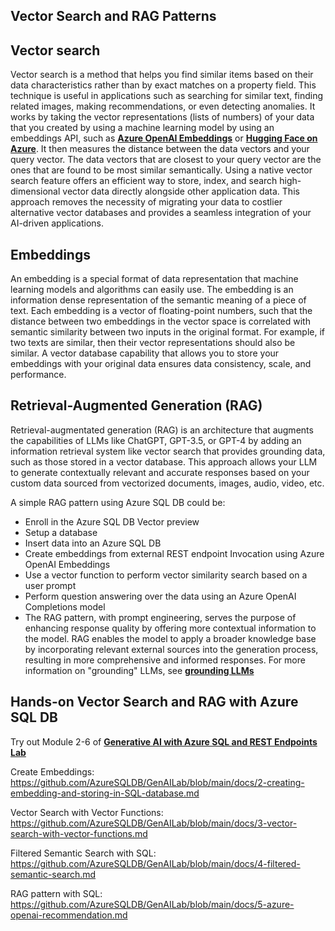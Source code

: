 ## Vector Search and RAG Patterns

## Vector search
Vector search is a method that helps you find similar items based on their data characteristics rather than by exact matches on a property field. This technique is useful in applications such as searching for similar text, finding related images, making recommendations, or even detecting anomalies. It works by taking the vector representations (lists of numbers) of your data that you created by using a machine learning model by using an embeddings API, such as **[Azure OpenAI Embeddings](https://learn.microsoft.com/en-us/azure/ai-services/openai/how-to/embeddings)** or **[Hugging Face on Azure](https://azure.microsoft.com/solutions/hugging-face-on-azure)**. It then measures the distance between the data vectors and your query vector. The data vectors that are closest to your query vector are the ones that are found to be most similar semantically. Using a native vector search feature offers an efficient way to store, index, and search high-dimensional vector data directly alongside other application data. This approach removes the necessity of migrating your data to costlier alternative vector databases and provides a seamless integration of your AI-driven applications. 

## Embeddings
An embedding is a special format of data representation that machine learning models and algorithms can easily use. The embedding is an information dense representation of the semantic meaning of a piece of text. Each embedding is a vector of floating-point numbers, such that the distance between two embeddings in the vector space is correlated with semantic similarity between two inputs in the original format. For example, if two texts are similar, then their vector representations should also be similar. A vector database capability that allows you to store your embeddings with your original data ensures data consistency, scale, and performance. 


## Retrieval-Augmented Generation (RAG)
Retrieval-augmentated generation (RAG) is an architecture that augments the capabilities of LLMs like ChatGPT, GPT-3.5, or GPT-4 by adding an information retrieval system like vector search that provides grounding data, such as those stored in a vector database. This approach allows your LLM to generate contextually relevant and accurate responses based on your custom data sourced from vectorized documents, images, audio, video, etc.

A simple RAG pattern using Azure SQL DB could be:

- Enroll in the Azure SQL DB Vector preview
- Setup a database
- Insert data into an Azure SQL DB 
- Create embeddings from external REST endpoint Invocation using Azure OpenAI Embeddings
- Use a vector function to perform vector similarity search based on a user prompt
- Perform question answering over the data using an Azure OpenAI Completions model
- The RAG pattern, with prompt engineering, serves the purpose of enhancing response quality by offering more contextual information to the model. RAG enables the model to apply a broader knowledge base by incorporating relevant external sources into the generation process, resulting in more comprehensive and informed responses. For more information on "grounding" LLMs, see **[grounding LLMs](https://techcommunity.microsoft.com/t5/fasttrack-for-azure/grounding-llms/ba-p/3843857)**

## Hands-on Vector Search and RAG with Azure SQL DB
Try out Module 2-6 of **[Generative AI with Azure SQL and REST Endpoints Lab](https://github.com/AzureSQLDB/GenAILab)**

Create Embeddings: https://github.com/AzureSQLDB/GenAILab/blob/main/docs/2-creating-embedding-and-storing-in-SQL-database.md

Vector Search with Vector Functions: https://github.com/AzureSQLDB/GenAILab/blob/main/docs/3-vector-search-with-vector-functions.md 

Filtered Semantic Search with SQL: https://github.com/AzureSQLDB/GenAILab/blob/main/docs/4-filtered-semantic-search.md

RAG pattern with SQL: https://github.com/AzureSQLDB/GenAILab/blob/main/docs/5-azure-openai-recommendation.md
